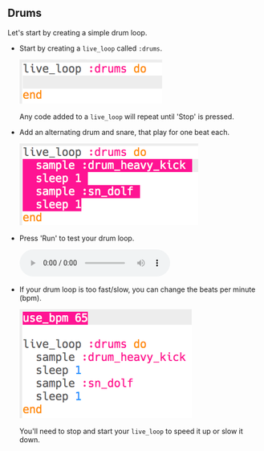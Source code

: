 ## Drums

Let's start by creating a simple drum loop.

+ Start by creating a `live_loop` called `:drums`.
    
    ![captură de ecran](images/dj-drums-loop.png)
    
    Any code added to a `live_loop` will repeat until 'Stop' is pressed.

+ Add an alternating drum and snare, that play for one beat each.
    
    ![captură de ecran](images/dj-drums.png)

+ Press 'Run' to test your drum loop.
    
    <div id="audio-preview" class="pdf-hidden">
      <audio controls preload> <source src="resources/drums.mp3" type="audio/mpeg"> Your browser does not support the <code>audio</code> element. </audio>
    </div>
+ If your drum loop is too fast/slow, you can change the beats per minute (bpm).
    
    ![captură de ecran](images/dj-bpm.png)
    
    You'll need to stop and start your `live_loop` to speed it up or slow it down.